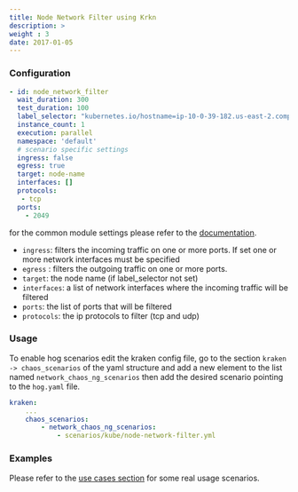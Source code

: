 ```yaml
---
title: Node Network Filter using Krkn
description: >
weight : 3
date: 2017-01-05
---
```


### Configuration 

```yaml
- id: node_network_filter
  wait_duration: 300
  test_duration: 100
  label_selector: "kubernetes.io/hostname=ip-10-0-39-182.us-east-2.compute.internal"
  instance_count: 1
  execution: parallel
  namespace: 'default'
  # scenario specific settings
  ingress: false
  egress: true
  target: node-name
  interfaces: []
  protocols:
   - tcp
  ports:
    - 2049
```

for the common module settings please refer to the [documentation](docs/scenarios/network-chaos-ng-scenarios/network-chaos-ng-scenarios-api/#basenetworkchaosconfig-base-module-configuration).

- `ingress`: filters the incoming traffic on one or more ports. If set one or more network interfaces must be specified
- `egress` : filters the outgoing traffic on one or more ports.
- `target`: the node name (if label_selector not set)
- `interfaces`: a list of network interfaces where the incoming traffic will be filtered
- `ports`: the list of ports that will be filtered
- `protocols`: the ip protocols to filter (tcp and udp)

### Usage

To enable hog scenarios edit the kraken config file, go to the section `kraken -> chaos_scenarios` of the yaml structure
and add a new element to the list named `network_chaos_ng_scenarios` then add the desired scenario
pointing to the `hog.yaml` file.
```yaml
kraken:
    ...
    chaos_scenarios:
        - network_chaos_ng_scenarios:
            - scenarios/kube/node-network-filter.yml
```


### Examples

Please refer to the [use cases section](docs/getting-started/use-cases.md) for some real usage scenarios.

